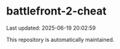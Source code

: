 # battlefront-2-cheat

Last updated: 2025-06-19 20:02:59

This repository is automatically maintained.
